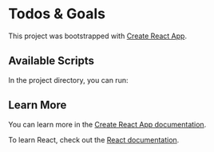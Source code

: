 # Todos & Goals

This project was bootstrapped with [Create React App](https://github.com/facebook/create-react-app).

## Available Scripts

In the project directory, you can run:

## Learn More

You can learn more in the [Create React App documentation](https://facebook.github.io/create-react-app/docs/getting-started).

To learn React, check out the [React documentation](https://reactjs.org/).